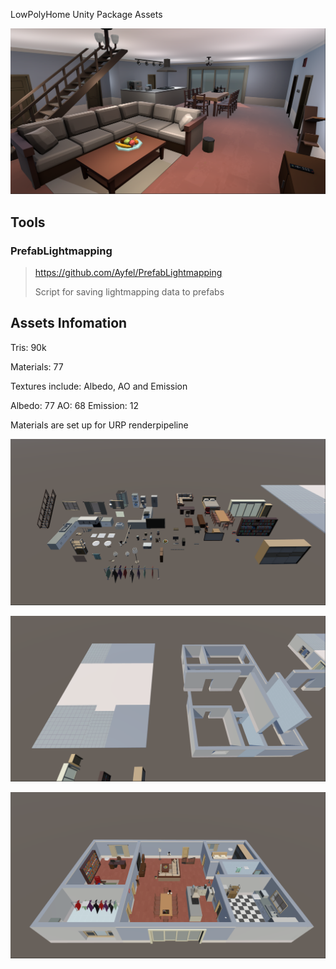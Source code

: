 LowPolyHome Unity Package Assets

![image](image/image-preview.png)

## Tools
### PrefabLightmapping
> https://github.com/Ayfel/PrefabLightmapping
> 
> Script for saving lightmapping data to prefabs

## Assets Infomation

Tris: 90k

Materials: 77

Textures include: Albedo, AO and Emission

Albedo: 77
AO: 68
Emission: 12

Materials are set up for URP renderpipeline

![image](image/image-01.png)

![image](image/image-02.png)

![image](image/image-03.png)